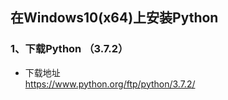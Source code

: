 ## 在Windows10(x64)上安装Python

### 1、下载Python （3.7.2）
  - 下载地址  
 https://www.python.org/ftp/python/3.7.2/

  